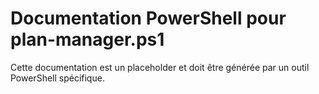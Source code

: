 # Documentation PowerShell pour plan-manager.ps1

Cette documentation est un placeholder et doit être générée par un outil PowerShell spécifique.
